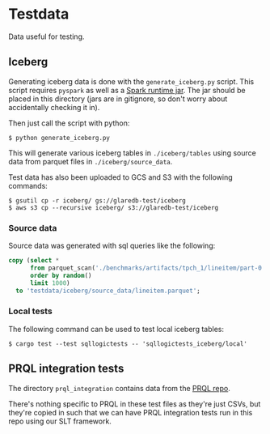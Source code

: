 # Testdata

Data useful for testing.

## Iceberg

Generating iceberg data is done with the `generate_iceberg.py` script. This
script requires `pyspark` as well as a [Spark runtime jar](https://iceberg.apache.org/releases/).
The jar should be placed in this directory (jars are in gitignore, so don't
worry about accidentally checking it in).

Then just call the script with python:

```
$ python generate_iceberg.py
```

This will generate various iceberg tables in `./iceberg/tables` using source
data from parquet files in `./iceberg/source_data`.

Test data has also been uploaded to GCS and S3 with the following commands:

```
$ gsutil cp -r iceberg/ gs://glaredb-test/iceberg
$ aws s3 cp --recursive iceberg/ s3://glaredb-test/iceberg
```

### Source data

Source data was generated with sql queries like the following:

```sql
copy (select *
      from parquet_scan('./benchmarks/artifacts/tpch_1/lineitem/part-0.parquet')
      order by random()
      limit 1000)
  to 'testdata/iceberg/source_data/lineitem.parquet';
```

### Local tests

The following command can be used to test local iceberg tables:

```
$ cargo test --test sqllogictests -- 'sqllogictests_iceberg/local'
```

## PRQL integration tests

The directory `prql_integration` contains data from the [PRQL
repo](https://github.com/PRQL/prql/tree/main/crates/prql-compiler/tests/integration/data/chinook).

There's nothing specific to PRQL in these test files as they're just CSVs, but
they're copied in such that we can have PRQL integration tests run in this repo
using our SLT framework.
